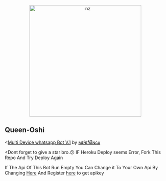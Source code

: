 <p align="center">
<img src="https://telegra.ph/file/5b88df83fe259d9827fd9.jpg" alt="nz" width="350"/>
</p>

## Queen-Oshi

<[Multi Device whatsapp Bot V.1](https://github.com/MihirangaKalhara/Queen-Oshi) by [ᴍɪʜͥɪʀͣᴀͫɴɢᴀ](https://github.com/MihirangaKalhara/Queen-Oshi)

<Dont forget to give a star bro.😕 IF Heroku Deploy seems Error, Fork This Repo And Try Deploy Again

If The Api Of This Bot Run Empty You Can Change it To Your Own Api By Changing [Here](https://github.com/nexusNw/Gojo-Satoru/blob/master/settings.js#L18) And Register [here](https://zenzapis.xyz/) to get apikey

